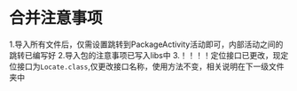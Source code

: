 # 合并注意事项
1.导入所有文件后，仅需设置跳转到PackageActivity活动即可，内部活动之间的跳转已编写好
2.导入包的注意事项已写入libs中
3.！！！！定位接口已更改，现定位接口为`Locate.class`,仅更改接口名称，使用方法不变，相关说明在下一级文件夹中
